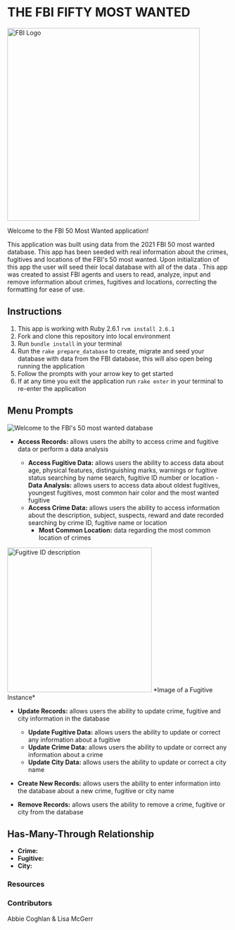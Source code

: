 # **THE FBI FIFTY MOST WANTED**

<img width="437" alt="FBI Logo" src="https://user-images.githubusercontent.com/73184313/104023303-10d8a380-5187-11eb-85cb-b19eb2dd6343.png">


Welcome to the FBI 50 Most Wanted application! 

This application was built using data from the 2021 FBI 50 most wanted database. This app has been seeded with real information about the crimes, fugitives and locations of the FBI's 50 most wanted.  Upon initialization of this app the user will seed their local database with all of the data . This app was created to assist FBI agents and users to read, analyze, input and remove information about crimes, fugitives and locations, correcting the formatting for ease of use.    


<!-- This application will allow the FBI to store, track, alter, and analyze the 50 most wanted criminals and their crimes.This is seeded with data from the FBI's 50 Most Wanted database. application allows FBI agents to read, analyze, input and remove details about crimes, fugitives and locations. All data has been taken from the FBI's public database and has been restructured for a better user story -->

## **Instructions**

1. This app is working with Ruby 2.6.1 ``` rvm install 2.6.1 ```
2. Fork and clone this repository into local environment
3. Run ``` bundle install ``` in your terminal 
4. Run the ``` rake prepare_database ``` to create, migrate and seed your database with data from the FBI database, this will also open being running the application
5. Follow the prompts with your arrow key to get started 
6. If at any time you exit the application run ``` rake enter ``` in your terminal to re-enter the application



## **Menu Prompts**

![Welcome to the FBI's 50 most wanted database](https://user-images.githubusercontent.com/73184313/104022455-ecc89280-5185-11eb-8483-c73971045781.jpg)

- **Access Records:** allows users the abilty to access crime and fugitive data or perform a data analysis
   
    - **Access Fugitive Data:** allows users the ability to access data about age, physical features, distinguishing marks, warnings or fugitive status searching by name search, fugitive ID number or location
        -**Data Analysis:** allows users to access data about oldest fugitives, youngest fugitives, most common hair color and the most wanted fugitive
    - **Access Crime Data:** allows users the ability to access information about the description, subject, suspects, reward and date recorded searching by crime ID, fugitive name or location
        - **Most Common Location:** data regarding the most common location of crimes

<img width="328" alt="Fugitive ID description" src="https://user-images.githubusercontent.com/73184313/104024522-dd971400-5188-11eb-862c-d2a72bb3577c.png"> 
*Image of a Fugitive Instance*

- **Update Records:** allows users the ability to update crime, fugitive and city information in the database
    - **Update Fugitive Data:** allows users the ability to update or correct any information about a fugitive
    - **Update Crime Data:** allows users the ability to update or correct any information about a crime
    - **Update City Data:** allows users the ability to update or correct a city name

- **Create New Records:** allows users the ability to enter information into the database about a new crime, fugitive or city name 

- **Remove Records:** allows users the ability to remove a crime, fugitive or city from the database


## **Has-Many-Through Relationship**

- **Crime:**
- **Fugitive:**
- **City:**


<!-- To do
- the premise of the project is create an FBI database moving forward
- create photo file with screenshots from applicaion
- go into detail about methods and 
- database is seeded with data from 

 ‘rake prepare_database’ will create, migrate, seed, and start the app

‘rake enter’ will let them enter the app again if they exit

FBI data to seed data
FBI agent - user stories -->

### Resources


### Contributors
Abbie Coghlan & Lisa McGerr

[^1]: The FBI have no affiliation to this application. Their public database has been used to create an application for educational purposes only.